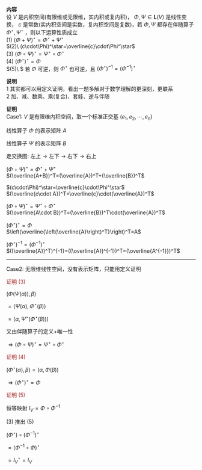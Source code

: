 **内容**  
设 $V$ 是内积空间(有限维或无限维，实内积或复内积)， $\Phi,\Psi\in\mathbf{L}(V)$ 是线性变换， $c$ 是常数(实内积空间是实数，复内积空间是复数)，若 $\Phi,\Psi$ 都存在伴随算子 $\Phi^\star,\Psi^\star$ ，则以下运算性质成立  
 $(1)\ (\Phi+\Psi)^\star=\Phi^\star+\Psi^\star$  
 $(2)\ (c\cdot\Phi)^\star=\overline{c}\cdot\Phi^\star$  
 $(3)\ (\Phi\circ\Psi)^\star=\Psi^\star\circ\Phi^\star$  
 $(4)\ (\Phi^\star)^\star=\Phi$  
 $(5)\ $ 若 $\Phi$ 可逆，则 $\Phi^\star$ 也可逆，且 $(\Phi^\star)^{-1}=(\Phi^{-1})^\star$  
  
**说明**  
1 其实都可以用定义证明，看出一题多解对于数学理解的更深刻，更联系  
2 加、减、数乘、乘(复合)、套娃、逆与伴随  
  
**证明**  
Case1:  $V$ 是有限维内积空间，取一个标准正交基 $(e_1,e_2,\cdots,e_n)$  
  
线性算子 $\Phi$ 的表示矩阵 $A$  
  
线性算子 $\Psi$ 的表示矩阵 $B$  
  
走交换图: 左上 $\to$ 左下 $\to$ 右下 $\to$ 右上  
  
 $(\Phi+\Psi)^\star=\Phi^\star+\Psi^\star$  
 $(\overline{A+B})^T=(\overline{A})^T+(\overline{B})^T$  
  
 $(c\cdot\Phi)^\star=\overline{c}\cdot\Phi^\star$  
 $(\overline{c\cdot A})^T=\overline{c}\cdot(\overline{A})^T$  
  
 $(\Phi\circ\Psi)^\star=\Psi^\star\circ\Phi^\star$  
 $(\overline{A\cdot B})^T=(\overline{B})^T\cdot(\overline{A})^T$  
  
 $(\Phi^\star)^\star=\Phi$  
 $\left(\overline{\left(\overline{A}\right)^T}\right)^T=A$  
  
 $(\Phi^\star)^{-1}=(\Phi^{-1})^\star$  
 $((\overline{A})^T)^{-1}=((\overline{A})^{-1})^T=(\overline{A^{-1}})^T$  
  
---  
  
Case2: 无限维线性空间，没有表示矩阵，只能用定义证明  
  
<font color=brown>证明 $(3)$ </font>  
  
 $(\Phi(\Psi(\alpha)),\beta)$  
  
 $=(\Psi(\alpha),\Phi^\star(\beta))$  
  
 $=(\alpha,\Psi^\star(\Phi^\star(\beta)))$  
  
又由伴随算子的定义+唯一性  
  
 $\Rightarrow(\Phi\circ\Psi)^\star=\Psi^\star\circ\Phi^\star$  
  
<font color=brown>证明 $(4)$ </font>  
  
 $(\Phi^\star(\alpha),\beta)=(\alpha,\Phi(\beta))$  
  
 $\Rightarrow(\Phi^\star)^\star=\Phi$  
  
<font color=brown>证明 $(5)$ </font>  
  
恒等映射 $I_V=\Phi\circ\Phi^{-1}$  
  
 $(3)$ 推出 $(5)$  
  
 $(\Phi^\star)\circ(\Phi^{-1})^\star$  
  
 $=(\Phi^{-1}\circ\Phi)^\star$  
  
 $=I_V^\star=I_V$  

